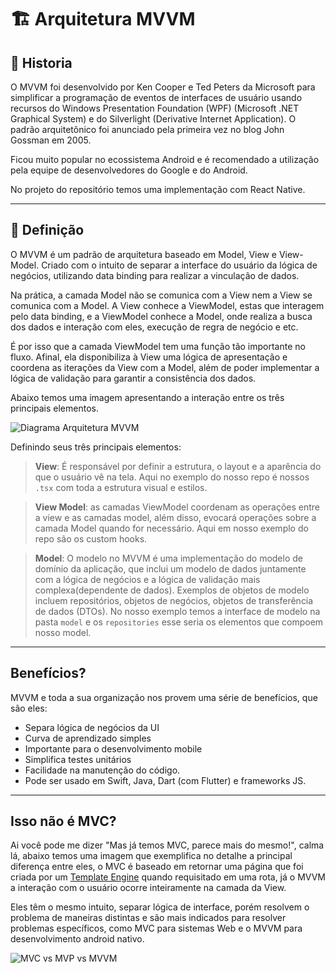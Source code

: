 # 🏗 Arquitetura MVVM

## 📖 Historia

O MVVM foi desenvolvido por Ken Cooper e Ted Peters da Microsoft para simplificar a programação de eventos de interfaces de usuário usando recursos do Windows Presentation Foundation (WPF) (Microsoft .NET Graphical System) e do Silverlight (Derivative Internet Application). O padrão arquitetônico foi anunciado pela primeira vez no blog John Gossman em 2005.

Ficou muito popular no ecossistema Android e é recomendado a utilização pela equipe de desenvolvedores do Google e do Android.

No projeto do repositório temos uma implementação com React Native.

---

## 📝 Definição

O MVVM é um padrão de arquitetura baseado em Model, View e View-Model. Criado com o intuito de separar a interface do usuário da lógica de negócios, utilizando data binding para realizar a vinculação de dados.

Na prática, a camada Model não se comunica com a View nem a View se comunica com a Model. A View conhece a ViewModel, estas que interagem pelo data binding, e a ViewModel conhece a Model, onde realiza a busca dos dados e interação com eles, execução de regra de negócio e etc. 

É por isso que a camada ViewModel tem uma função tão importante no fluxo. Afinal, ela disponibiliza à View uma lógica de apresentação e coordena as iterações da View com a Model, além de poder implementar a lógica de validação para garantir a consistência dos dados.

Abaixo temos uma imagem apresentando a interação entre os três principais elementos.

![Diagrama Arquitetura MVVM](https://external-content.duckduckgo.com/iu/?u=https%3A%2F%2Fcdn-images-1.medium.com%2Fmax%2F1600%2F1*HueU0FB3hsNJDROlczMdLQ.png&f=1&nofb=1&ipt=3da38bae394ebee099cb7f7ae07be27940a3105d4dd6ffef50e4c8f776bf9174&ipo=images)

Definindo seus três principais elementos: 

> **View**: É responsável por definir a estrutura, o layout e a aparência do que o usuário vê na tela. Aqui no exemplo do nosso repo é nossos `.tsx` com toda a estrutura visual e estilos. 

> **View Model**: as camadas ViewModel coordenam as operações entre a view e as camadas model, além disso, evocará operações sobre a camada Model quando for necessário. Aqui em nosso exemplo do repo são os custom hooks.

> **Model**: O modelo no MVVM é uma implementação do modelo de domínio da aplicação, que inclui um modelo de dados juntamente com a lógica de negócios e a lógica de validação mais complexa(dependente de dados). Exemplos de objetos de modelo incluem repositórios, objetos de negócios, objetos de transferência de dados (DTOs). No nosso exemplo temos a interface de modelo na pasta `model` e os `repositories` esse seria os elementos que compoem nosso model.

---

## Benefícios?

MVVM e toda a sua organização nos provem uma série de benefícios, que são eles: 

* Separa lógica de negócios da UI
* Curva de aprendizado simples 
* Importante para o desenvolvimento mobile
* Simplifica testes unitários 
* Facilidade na manutenção do código. 
* Pode ser usado em Swift, Java, Dart (com Flutter) e frameworks JS. 

---

## Isso não é MVC?

Ai você pode me dizer "Mas já temos MVC, parece mais do mesmo!", calma lá, abaixo temos uma imagem que exemplifica no detalhe a principal diferença entre eles, o MVC é baseado em retornar uma página que foi criada por um [Template Engine](https://www.treinaweb.com.br/blog/o-que-e-template-engine/) quando requisitado em uma rota, já o MVVM a interação com o usuário ocorre inteiramente na camada da View. 

Eles têm o mesmo intuito, separar lógica de interface, porém resolvem o problema de maneiras distintas e são mais indicados para resolver problemas específicos, como MVC para sistemas Web e o MVVM para desenvolvimento android nativo.

![MVC vs MVP vs MVVM](https://cms.fittechinova.com/fti-web/assets/m86xi1kzgb4c00wo)

